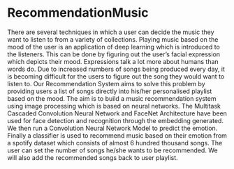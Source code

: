 # RecommendationMusic

There are several techniques in which a user can decide the music they want to listen to from a variety of collections. Playing music based on the mood of the user is an application of deep learning which is introduced to the listeners. This can be done by figuring out the user’s facial expression which depicts their mood. Expressions talk a lot more about humans than words do. Due to increased numbers of songs being produced every day, it is becoming difficult for the users to figure out the song they would want to listen to. Our Recommendation System aims to solve this problem by providing users a list of songs directly into his/her personalised playlist based on the mood. The aim is to build a music recommendation system using image processing which is based on neural networks. The Multitask Cascaded Convolution Neural Network and FaceNet Architecture have been used for face detection and recognition through the embedding generated. We then run a Convolution Neural Network Model to predict the emotion. Finally a classifier is used to recommend music based on their emotion from a spotify dataset which consists of almost 6 hundred thousand songs. The user can set the number of songs he/she wants to be recommended. We will also add the recommended songs back to user playlist.
